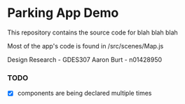 # Parking App Demo

This repository contains the source code for blah blah blah

Most of the app's code is found in /src/scenes/Map.js

Design Research - GDES307
Aaron Burt - n01428950

### TODO
- [x] components are being declared multiple times